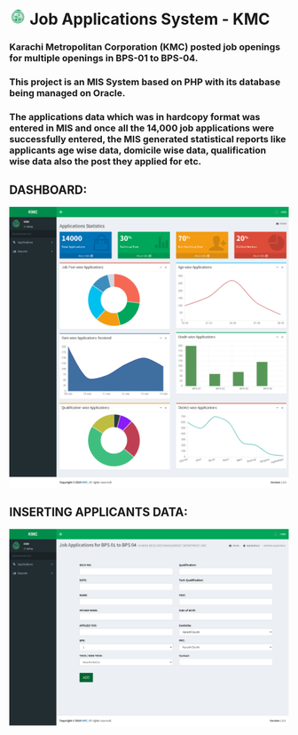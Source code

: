 # ![This is an image](/KMC/images/smallIcon.png) Job Applications System - KMC 

### Karachi Metropolitan Corporation (KMC) posted job openings for multiple openings in BPS-01 to BPS-04.

### This project is an MIS System based on PHP with its database being managed on Oracle.

### The applications data which was in hardcopy format was entered in MIS and once all the 14,000 job applications were successfully entered, the MIS generated statistical reports like applicants age wise data, domicile wise data, qualification wise data also the post they applied for etc.

## DASHBOARD:
![This is an image](/KMC/images/KMC-1.png)

## INSERTING APPLICANTS DATA:
![This is an image](/KMC/images/KMC-2.png)
